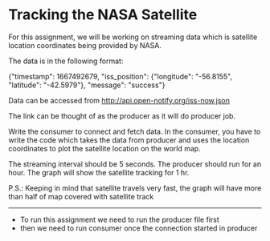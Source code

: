 # Tracking the NASA Satellite

For this assignment, we will be working on streaming data which is satellite location coordinates being provided by NASA.

The data is in the following format:

{"timestamp": 1667492679, "iss_position": {"longitude": "-56.8155", "latitude": "-42.5979"}, "message": "success"}

Data can be accessed from http://api.open-notify.org/iss-now.json

The link can be thought of as the producer as it will do producer job.

Write the consumer to connect and fetch data. In the consumer, you have to write the code which takes the data from producer and uses the location coordinates to plot the satellite location on the world map.

The streaming interval should be 5 seconds. The producer should run for an hour. The graph will show the satellite tracking for 1 hr.

P.S.: Keeping in mind that satellite travels very fast, the graph will have more than half of map covered with satellite track


--------------------------- 
- To run this assignment we need to run the producer file first
- then we need to run consumer once the connection started in producer
